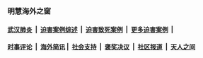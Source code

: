 
### 明慧海外之窗

####  [武汉肺炎](indexes/365.md?t=04231001) &nbsp;|&nbsp;  [迫害案例综述](indexes/328.md?t=04231001) &nbsp;|&nbsp; [迫害致死案例](indexes/277.md?t=04231001)  &nbsp;|&nbsp; [更多迫害案例](indexes/81.md?t=04231001)  &nbsp;|&nbsp; 
####  [时事评论](indexes/19.md?t=04231001) &nbsp;|&nbsp; [海外简讯](indexes/245.md?t=04231001)&nbsp;|&nbsp;  [社会支持](indexes/140.md?t=04231001) &nbsp;|&nbsp; [褒奖决议](indexes/282.md?t=04231001) &nbsp;|&nbsp; [社区报道](indexes/91.md?t=04231001)  &nbsp;|&nbsp; [天人之间](indexes/78.md?t=04231001) 

